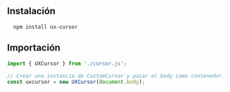## Instalación

```
  npm install ux-cursor
```

## Importación

```js
import { UXCursor } from './cursor.js';

// Crear una instancia de CustomCursor y pasar el body como contenedor.
const uxcursor = new UXCursor(document.body);
```